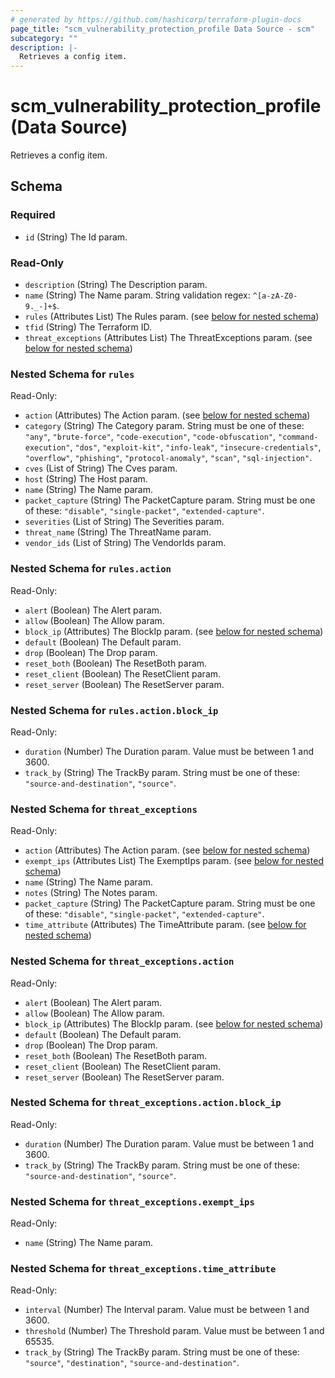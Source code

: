 ```yaml
---
# generated by https://github.com/hashicorp/terraform-plugin-docs
page_title: "scm_vulnerability_protection_profile Data Source - scm"
subcategory: ""
description: |-
  Retrieves a config item.
---
```


# scm_vulnerability_protection_profile (Data Source)

Retrieves a config item.



<!-- schema generated by tfplugindocs -->
## Schema

### Required

- `id` (String) The Id param.

### Read-Only

- `description` (String) The Description param.
- `name` (String) The Name param. String validation regex: `^[a-zA-Z0-9._-]+$`.
- `rules` (Attributes List) The Rules param. (see [below for nested schema](#nestedatt--rules))
- `tfid` (String) The Terraform ID.
- `threat_exceptions` (Attributes List) The ThreatExceptions param. (see [below for nested schema](#nestedatt--threat_exceptions))

<a id="nestedatt--rules"></a>
### Nested Schema for `rules`

Read-Only:

- `action` (Attributes) The Action param. (see [below for nested schema](#nestedatt--rules--action))
- `category` (String) The Category param. String must be one of these: `"any"`, `"brute-force"`, `"code-execution"`, `"code-obfuscation"`, `"command-execution"`, `"dos"`, `"exploit-kit"`, `"info-leak"`, `"insecure-credentials"`, `"overflow"`, `"phishing"`, `"protocol-anomaly"`, `"scan"`, `"sql-injection"`.
- `cves` (List of String) The Cves param.
- `host` (String) The Host param.
- `name` (String) The Name param.
- `packet_capture` (String) The PacketCapture param. String must be one of these: `"disable"`, `"single-packet"`, `"extended-capture"`.
- `severities` (List of String) The Severities param.
- `threat_name` (String) The ThreatName param.
- `vendor_ids` (List of String) The VendorIds param.

<a id="nestedatt--rules--action"></a>
### Nested Schema for `rules.action`

Read-Only:

- `alert` (Boolean) The Alert param.
- `allow` (Boolean) The Allow param.
- `block_ip` (Attributes) The BlockIp param. (see [below for nested schema](#nestedatt--rules--action--block_ip))
- `default` (Boolean) The Default param.
- `drop` (Boolean) The Drop param.
- `reset_both` (Boolean) The ResetBoth param.
- `reset_client` (Boolean) The ResetClient param.
- `reset_server` (Boolean) The ResetServer param.

<a id="nestedatt--rules--action--block_ip"></a>
### Nested Schema for `rules.action.block_ip`

Read-Only:

- `duration` (Number) The Duration param. Value must be between 1 and 3600.
- `track_by` (String) The TrackBy param. String must be one of these: `"source-and-destination"`, `"source"`.




<a id="nestedatt--threat_exceptions"></a>
### Nested Schema for `threat_exceptions`

Read-Only:

- `action` (Attributes) The Action param. (see [below for nested schema](#nestedatt--threat_exceptions--action))
- `exempt_ips` (Attributes List) The ExemptIps param. (see [below for nested schema](#nestedatt--threat_exceptions--exempt_ips))
- `name` (String) The Name param.
- `notes` (String) The Notes param.
- `packet_capture` (String) The PacketCapture param. String must be one of these: `"disable"`, `"single-packet"`, `"extended-capture"`.
- `time_attribute` (Attributes) The TimeAttribute param. (see [below for nested schema](#nestedatt--threat_exceptions--time_attribute))

<a id="nestedatt--threat_exceptions--action"></a>
### Nested Schema for `threat_exceptions.action`

Read-Only:

- `alert` (Boolean) The Alert param.
- `allow` (Boolean) The Allow param.
- `block_ip` (Attributes) The BlockIp param. (see [below for nested schema](#nestedatt--threat_exceptions--action--block_ip))
- `default` (Boolean) The Default param.
- `drop` (Boolean) The Drop param.
- `reset_both` (Boolean) The ResetBoth param.
- `reset_client` (Boolean) The ResetClient param.
- `reset_server` (Boolean) The ResetServer param.

<a id="nestedatt--threat_exceptions--action--block_ip"></a>
### Nested Schema for `threat_exceptions.action.block_ip`

Read-Only:

- `duration` (Number) The Duration param. Value must be between 1 and 3600.
- `track_by` (String) The TrackBy param. String must be one of these: `"source-and-destination"`, `"source"`.



<a id="nestedatt--threat_exceptions--exempt_ips"></a>
### Nested Schema for `threat_exceptions.exempt_ips`

Read-Only:

- `name` (String) The Name param.


<a id="nestedatt--threat_exceptions--time_attribute"></a>
### Nested Schema for `threat_exceptions.time_attribute`

Read-Only:

- `interval` (Number) The Interval param. Value must be between 1 and 3600.
- `threshold` (Number) The Threshold param. Value must be between 1 and 65535.
- `track_by` (String) The TrackBy param. String must be one of these: `"source"`, `"destination"`, `"source-and-destination"`.
